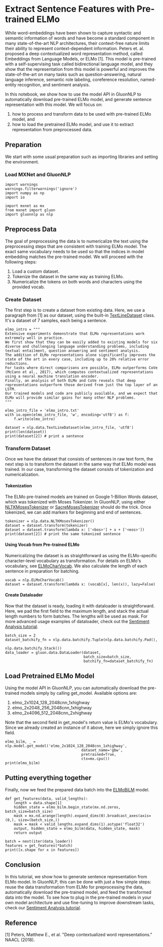 # Extract Sentence Features with Pre-trained ELMo

While word-embeddings have been shown to capture syntactic and semantic information of words and have become a standard component in many state-of-the-art NLP architectures, their context-free nature limits their ability to represent context-dependent information.
Peters et. al. proposed a deep contextualized word representation method, called Embeddings from Language Models, or ELMo [1].
This model is pre-trained with a self-supervising task called bidirectional language model, and they show that the representation from this model is powerful and improves the state-of-the-art on many tasks such as question-answering, natural language inference, semantic role labeling, coreference resolution, named-entity recognition, and sentiment analysis.

In this notebook, we show how to use the model API in GluonNLP to automatically download pre-trained ELMo model, and generate sentence representation with this model.
We will focus on:

1) how to process and transform data to be used with pre-trained ELMo model, and
2) how to load the pretrained ELMo model, and use it to extract representation from preprocessed data.

## Preparation

We start with some usual preparation such as importing libraries and setting the environment.

### Load MXNet and GluonNLP

```{.python .input}
import warnings
warnings.filterwarnings('ignore')
import numpy as np
import io

import mxnet as mx
from mxnet import gluon
import gluonnlp as nlp
```

## Preprocess Data

The goal of preprocessing the data is to numericalize the text using the preprocessing steps that are consistent with training ELMo model.
The exact same vocabulary needs to be used so that the indices in model embedding matches the pre-trained model.
We will proceed with the following steps:

1) Load a custom dataset.
2) Tokenize the dataset in the same way as training ELMo.
3) Numericalize the tokens on both words and characters using the provided vocab.

### Create Dataset

The first step is to create a dataset from existing data.
Here, we use a paragraph from [1] as our dataset, using the built-in [TextLineDataset](../../api/modules/data.rst#gluonnlp.data.TextLineDataset) class.
It's a dataset of 7 samples, each being a sentence.

```{.python .input}
elmo_intro = """
Extensive experiments demonstrate that ELMo representations work extremely well in practice.
We first show that they can be easily added to existing models for six diverse and challenging language understanding problems, including textual entailment, question answering and sentiment analysis.
The addition of ELMo representations alone significantly improves the state of the art in every case, including up to 20% relative error reductions.
For tasks where direct comparisons are possible, ELMo outperforms CoVe (McCann et al., 2017), which computes contextualized representations using a neural machine translation encoder.
Finally, an analysis of both ELMo and CoVe reveals that deep representations outperform those derived from just the top layer of an LSTM.
Our trained models and code are publicly available, and we expect that ELMo will provide similar gains for many other NLP problems.
"""

elmo_intro_file = 'elmo_intro.txt'
with io.open(elmo_intro_file, 'w', encoding='utf8') as f:
    f.write(elmo_intro)

dataset = nlp.data.TextLineDataset(elmo_intro_file, 'utf8')
print(len(dataset))
print(dataset[2]) # print a sentence
```

### Transform Dataset

Once we have the dataset that consists of sentences in raw text form, the next step is to transform
the dataset in the same way that ELMo model was trained.
In our case, transforming the dataset consists of tokenization and numericalization.

#### Tokenization

The ELMo pre-trained models are trained on Google 1-Billion Words dataset, which was tokenized with Moses Tokenizer.
In GluonNLP, using either [NLTKMosesTokenizer](../../api/modules/data.rst#gluonnlp.data.NLTKMosesTokenizer) or [SacreMosesTokenizer](../../api/modules/data.rst#gluonnlp.data.SacreMosesTokenizer) should do the trick.
Once tokenized, we can add markers for beginning and end of sentences.

```{.python .input}
tokenizer = nlp.data.NLTKMosesTokenizer()
dataset = dataset.transform(tokenizer)
dataset = dataset.transform(lambda x: ['<bos>'] + x + ['<eos>'])
print(dataset[2]) # print the same tokenized sentence
```


#### Using Vocab from Pre-trained ELMo

Numericalizing the dataset is as straightforward as using the ELMo-specific character-level
vocabulary as transformation. For details on ELMo's vocabulary, see
[ELMoCharVocab](../../api/modules/vocab.rst#gluonnlp.ELMoCharVocab).
We also calculate the length of each sentence in preparation for batching.

```{.python .input}
vocab = nlp.ELMoCharVocab()
dataset = dataset.transform(lambda x: (vocab[x], len(x)), lazy=False)
```

#### Create Dataloader

Now that the dataset is ready, loading it with dataloader is straightforward.
Here, we pad the first field to the maximum length, and stack the actual length numbers to form
batches.
The lengths will be used as mask.
For more advanced usage examples of dataloader, check out the
[Sentiment Analysis tutorial](../sentiment_analysis/sentiment_analysis.ipynb).

```{.python .input}
batch_size = 2
dataset_batchify_fn = nlp.data.batchify.Tuple(nlp.data.batchify.Pad(),
                                              nlp.data.batchify.Stack())
data_loader = gluon.data.DataLoader(dataset,
                                    batch_size=batch_size,
                                    batchify_fn=dataset_batchify_fn)
```

## Load Pretrained ELMo Model

Using the model API in GluonNLP, you can automatically download the pre-trained models simply by
calling get_model. Available options are:

1. elmo_2x1024_128_2048cnn_1xhighway
2. elmo_2x2048_256_2048cnn_1xhighway
3. elmo_2x4096_512_2048cnn_2xhighway

Note that the second field in get_model's return value is ELMo's vocabulary.
Since we already created an instance of it above, here we simply ignore this field.

```{.python .input}
elmo_bilm, _ = nlp.model.get_model('elmo_2x1024_128_2048cnn_1xhighway',
                                   dataset_name='gbw',
                                   pretrained=True,
                                   ctx=mx.cpu())
print(elmo_bilm)
```

## Putting everything together

Finally, now we feed the prepared data batch into the [ELMoBiLM](../../api/modules/model.rst#gluonnlp.model.ELMoBiLM) model.
```{.python .input}
def get_features(data, valid_lengths):
    length = data.shape[1]
    hidden_state = elmo_bilm.begin_state(mx.nd.zeros, batch_size=batch_size)
    mask = mx.nd.arange(length).expand_dims(0).broadcast_axes(axis=(0,), size=(batch_size,))
    mask = mask < valid_lengths.expand_dims(1).astype('float32')
    output, hidden_state = elmo_bilm(data, hidden_state, mask)
    return output

batch = next(iter(data_loader))
features = get_features(*batch)
print([x.shape for x in features])
```

## Conclusion

In this tutorial, we show how to generate sentence representation from ELMo model.
In GluonNLP, this can be done with just a few simple steps: reuse the data transformation from ELMo for preprocessing the data, automatically download the pre-trained model, and feed the transformed data into the model.
To see how to plug in the pre-trained models in your own model architecture and use fine-tuning to improve downstream tasks, check our [Sentiment Analysis tutorial](../sentiment_analysis/sentiment_analysis.ipynb).

## Reference
[1] Peters, Matthew E., et al. "Deep contextualized word representations." NAACL (2018).
